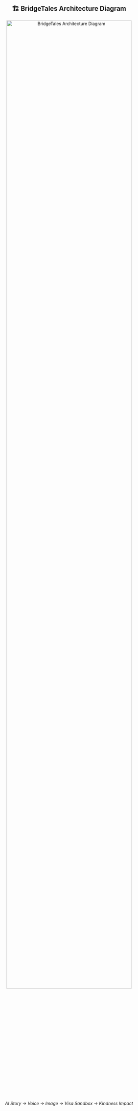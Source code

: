 <h2 align="center">🏗️ BridgeTales Architecture Diagram</h2>

<p align="center">
  <img src="https://www.plantuml.com/plantuml/png/TLLDRnn54BtFhoWD1yToxE0WVuG3oixkZcN9M9RNXeibL3jTksxSqprqzpXP418d913A8RvnCGS4tFb7-GN-2LJDpans7I9B8xdxrQjNzLxRBqD47-lI9557Gv1vhUPqWOO237nnhICLiVO48urpZoKytF_soyFztUyFzs__JP9mess5SZx5ucRkNMtLq1dduPEPafyLX7MAu8S487iC7G_ov_cXt3YloBUdk_d-xk68JtDdu_9iQhWq-N65j32kLl_Fce_p5-E3nwpPmOkzJxCr3eKHfnW-9YxBz_BiCStpyU7-S7UDnbCHqSxDntWEyyDyxuCXTmy6-tlCas0H-U0oa0SCS9aaoz7ItFFuP1MSu8BybNqobFEPGKzmXdCAy0m6NqzWK5P6pnQRgPJdOn6n8Yaz9sx0q5Dw7NU-3J3XRekfSpTmUNnb7-xV_DEm0Pjj0sp1LquNtC3WGfnb1FiD6vEwgfoFCFI4JB01MHsZizAJUMICnkLKfb_LB09Fi9mgPEeSGnoS7RCO-HvXf5VOwiu-qDteX2EovAMZbBHy6IdlYXjuzzCT30tMYfvTQ2xR5B5__x7KI10QWiXZIuUkQht9SjXJzDn3ExlIvCmPis2bOqEtP4zm6XhwDtzsaWXsokepeLvYrucFIzvf1sLcPZsYKbiDpGBw6HeSmpPRAtfoRKmTuh8uI9SU-cW27H16hD6uYZnCqAgfUztQzgMqA7NXtNQ5Yv9iN5994UjWflu9fAE5nTADCYcz-wk9YIO9n8L76x1uBsIKhKkGTGrTMNcw5kktk1PZqFE6wLUOS5ijlVdcZ7nm5et-lXcieHlmxukeYy0fwh9_v4Qer096haHjkN0b-wFJYTIrTqbo2TlRNt08uND8npQIxvo_ffAkxD1eNi96jzYDD66eL6HZgH0xF7rNK-17Ccz1tpGCQS8GHlPcCRptXr-_iXG2h47Rs31mwEmj-TXgUVVpMx1ToZfmx-WQSOcnkDPs3bfkduJD7ZxA13Z1spRRJvUGy1ImLjh1vVb9wC3jFiv9ddKhOWjAKXfXMbjbA4swHRHf47p_pdbvaE4D-GreavCc7QxNmlI5ymhY-uIqs-q0EV4mOEaL5DTOYJSuas_FsSdjGz2CA36g0y_6caCV7ybgpzyNj6DwJRoNgiyNAObeIBjyj4aInuj2V9is__0Y6Wexivg5jmW1v-E6rTMH83gOTN-95LN6TSfVyabTcly0" 
       alt="BridgeTales Architecture Diagram" 
       width="90%">
</p>

<p align="center"><em>AI Story → Voice → Image → Visa Sandbox → Kindness Impact </em></p>
